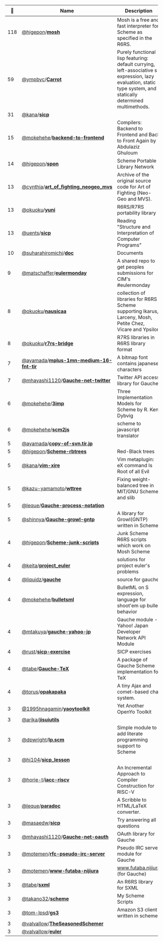 |:star2: | Name | Description | 🌍|
|---|---|---|---|
|118|[@higepon](https://github.com/higepon)/[**mosh**](https://github.com/higepon/mosh)|Mosh is a free and fast interpreter for Scheme as specified in the R6RS.  |[:arrow_upper_right:](http://mosh.monaos.org/)|
|59|[@ympbyc](https://github.com/ympbyc)/[**Carrot**](https://github.com/ympbyc/Carrot)|Purely functional lisp featuring: default currying, left-associative s-expression, lazy evaluation, static type system, and statically determined multimethods.||
|31|[@kana](https://github.com/kana)/[**sicp**](https://github.com/kana/sicp)|||
|15|[@mokehehe](https://github.com/mokehehe)/[**backend-to-frontend**](https://github.com/mokehehe/backend-to-frontend)|Compilers: Backend to Frontend and Back to Front Again by Abdulaziz Ghuloum||
|14|[@higepon](https://github.com/higepon)/[**spon**](https://github.com/higepon/spon)|Scheme Portable Library Network|[:arrow_upper_right:](http://wiki.monaos.org/pukiwiki.php?R6RS%2F%BD%B8%C0%D1%BD%EA%2F%B7%C7%BC%A8%C8%C4)|
|13|[@cynthia](https://github.com/cynthia)/[**art_of_fighting_neogeo_mvs**](https://github.com/cynthia/art_of_fighting_neogeo_mvs)|Archive of the original source code for Art of Fighting (Neo-Geo and MVS).||
|13|[@okuoku](https://github.com/okuoku)/[**yuni**](https://github.com/okuoku/yuni)|R6RS/R7RS portability library||
|13|[@uents](https://github.com/uents)/[**sicp**](https://github.com/uents/sicp)|Reading "Structure and Interpretation of Computer Programs"||
|10|[@suharahiromichi](https://github.com/suharahiromichi)/[**doc**](https://github.com/suharahiromichi/doc)|Documents||
|9|[@matschaffer](https://github.com/matschaffer)/[**eulermonday**](https://github.com/matschaffer/eulermonday)|A shared repo to get peoples submissions for CIM's #eulermonday|[:arrow_upper_right:](http://projecteuler.net)|
|8|[@okuoku](https://github.com/okuoku)/[**nausicaa**](https://github.com/okuoku/nausicaa)|collection of libraries for R6RS Scheme supporting Ikarus, Larceny, Mosh, Petite Chez, Vicare and Ypsilon|[:arrow_upper_right:](http://marcomaggi.github.com/nausicaa.html)|
|8|[@okuoku](https://github.com/okuoku)/[**r7rs-bridge**](https://github.com/okuoku/r7rs-bridge)|R7RS libraries in R6RS library format||
|7|[@ayamada](https://github.com/ayamada)/[**mplus-1mn-medium-16-fnt-tir**](https://github.com/ayamada/mplus-1mn-medium-16-fnt-tir)|A bitmap font contains japanese characters||
|7|[@mhayashi1120](https://github.com/mhayashi1120)/[**Gauche-net-twitter**](https://github.com/mhayashi1120/Gauche-net-twitter)|Twitter API access library for Gauche|[:arrow_upper_right:](http://practical-scheme.net/gauche/)|
|6|[@mokehehe](https://github.com/mokehehe)/[**3imp**](https://github.com/mokehehe/3imp)|Three Implementation Models for Scheme by R. Kent Dybvig||
|6|[@mokehehe](https://github.com/mokehehe)/[**scm2js**](https://github.com/mokehehe/scm2js)|scheme to javascript translator|[:arrow_upper_right:](http://www.mokehehe.com/temp/scm2js/)|
|5|[@ayamada](https://github.com/ayamada)/[**copy-of-svn.tir.jp**](https://github.com/ayamada/copy-of-svn.tir.jp)|||
|5|[@higepon](https://github.com/higepon)/[**Scheme-rbtrees**](https://github.com/higepon/Scheme-rbtrees)|Red-Black trees||
|5|[@kana](https://github.com/kana)/[**vim-xire**](https://github.com/kana/vim-xire)|Vim metaplugin: eX command Is Root of all Evil||
|5|[@kazu-yamamoto](https://github.com/kazu-yamamoto)/[**wttree**](https://github.com/kazu-yamamoto/wttree)|Fixing weight-balanced tree in MIT/GNU Scheme and slib||
|5|[@leque](https://github.com/leque)/[**Gauche-process-notation**](https://github.com/leque/Gauche-process-notation)|||
|5|[@shinnya](https://github.com/shinnya)/[**Gauche-growl-gntp**](https://github.com/shinnya/Gauche-growl-gntp)|A library for Growl(GNTP) written in Scheme.||
|4|[@higepon](https://github.com/higepon)/[**Scheme-junk-scripts**](https://github.com/higepon/Scheme-junk-scripts)|Junk Scheme R6RS scripts which work on Mosh Scheme||
|4|[@keita](https://github.com/keita)/[**project_euler**](https://github.com/keita/project_euler)|solutions for project euler's problems||
|4|[@liquidz](https://github.com/liquidz)/[**gauche**](https://github.com/liquidz/gauche)|source for gauche||
|4|[@mokehehe](https://github.com/mokehehe)/[**bulletsml**](https://github.com/mokehehe/bulletsml)|BulletML on S expression, language for shoot'em up bullet behavior||
|4|[@mtakuya](https://github.com/mtakuya)/[**gauche-yahoo-jp**](https://github.com/mtakuya/gauche-yahoo-jp)|Gauche module - Yahoo! Japan Developer Network API Module||
|4|[@rust](https://github.com/rust)/[**sicp-exercise**](https://github.com/rust/sicp-exercise)|SICP exercises||
|4|[@tabe](https://github.com/tabe)/[**Gauche-TeX**](https://github.com/tabe/Gauche-TeX)|A package of Gauche Scheme implementation for TeX|[:arrow_upper_right:](http://fixedpoint.jp/)|
|4|[@torus](https://github.com/torus)/[**opakapaka**](https://github.com/torus/opakapaka)|A tiny Ajax and comet-based chat system.||
|3|[@1995hnagamin](https://github.com/1995hnagamin)/[**yaoytoolkit**](https://github.com/1995hnagamin/yaoytoolkit)|Yet Another OpenYo Toolkit||
|3|[@arika](https://github.com/arika)/[**jisuiutils**](https://github.com/arika/jisuiutils)|||
|3|[@dpwright](https://github.com/dpwright)/[**lp.scm**](https://github.com/dpwright/lp.scm)|Simple module to add literate programming support to Scheme||
|3|[@hi104](https://github.com/hi104)/[**sicp_lesson**](https://github.com/hi104/sicp_lesson)|||
|3|[@horie-t](https://github.com/horie-t)/[**iacc-riscv**](https://github.com/horie-t/iacc-riscv)|An Incremental Approach to Compiler Construction for RISC-V||
|3|[@leque](https://github.com/leque)/[**paradoc**](https://github.com/leque/paradoc)|A Scribble to HTML/LaTeX converter.||
|3|[@masaedw](https://github.com/masaedw)/[**sicp**](https://github.com/masaedw/sicp)|Try answering all questions||
|3|[@mhayashi1120](https://github.com/mhayashi1120)/[**Gauche-net-oauth**](https://github.com/mhayashi1120/Gauche-net-oauth)|OAuth library for Gauche||
|3|[@motemen](https://github.com/motemen)/[**rfc-pseudo-irc-server**](https://github.com/motemen/rfc-pseudo-irc-server)|Pseudo IRC server module for Gauche||
|3|[@motemen](https://github.com/motemen)/[**www-futaba-nijiura**](https://github.com/motemen/www-futaba-nijiura)|www.futaba.nijiura (for Gauche)||
|3|[@tabe](https://github.com/tabe)/[**sxml**](https://github.com/tabe/sxml)|An R6RS library for SXML|[:arrow_upper_right:](http://fixedpoint.jp/)|
|3|[@takano32](https://github.com/takano32)/[**scheme**](https://github.com/takano32/scheme)|My Scheme Scripts|[:arrow_upper_right:](http://taka.no32.tk/)|
|3|[@tom-lpsd](https://github.com/tom-lpsd)/[**gs3**](https://github.com/tom-lpsd/gs3)|Amazon S3 client written in scheme||
|3|[@valvallow](https://github.com/valvallow)/[**TheSeasonedSchemer**](https://github.com/valvallow/TheSeasonedSchemer)|||
|3|[@valvallow](https://github.com/valvallow)/[**euler**](https://github.com/valvallow/euler)||[:arrow_upper_right:](http://projecteuler.net/index.php?section=profile&profile=valvallow)|

